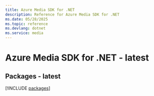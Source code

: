 ```yaml
---
title: Azure Media SDK for .NET
description: Reference for Azure Media SDK for .NET
ms.date: 05/28/2025
ms.topic: reference
ms.devlang: dotnet
ms.service: media
---
```

# Azure Media SDK for .NET - latest
## Packages - latest
[!INCLUDE [packages](media-index.md)]